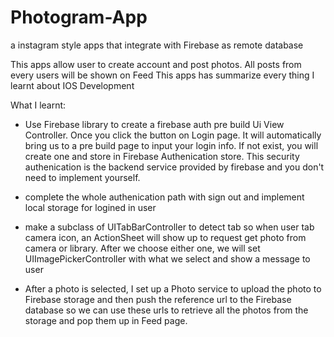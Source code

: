 # Photogram-App
a instagram style apps that integrate with Firebase as remote database 

This apps allow user to create account and post photos. All posts from every users will be shown on Feed 
This apps has summarize every thing I learnt about IOS Development

What I learnt:
- Use Firebase library to create a firebase auth pre build Ui View Controller. Once you click the button on Login page. It will
  automatically bring us to a pre build page to input your login info. If not exist, you will create one and store in Firebase 
  Authenication store. This security authenication is the backend service provided by firebase and you don't need to implement
  yourself. 
  
- complete the whole authenication path with sign out and implement local storage for logined in user

- make a subclass of UITabBarController to detect tab so when user tab camera icon, an ActionSheet will show up to request
  get photo from camera or library. After we choose either one, we will set UIImagePickerController with what we select and show 
  a message to user

- After a photo is selected, I set up a Photo service to upload the photo to Firebase storage and then push the reference url to 
  the Firebase database so we can use these urls to retrieve all the photos from the storage and pop them up in Feed page. 

